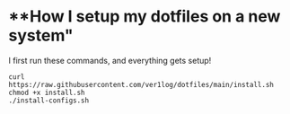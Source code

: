 # **How I setup my dotfiles on a new system"

I first run these commands, and everything gets setup!
```
curl  https://raw.githubusercontent.com/ver1log/dotfiles/main/install.sh
chmod +x install.sh
./install-configs.sh
```

